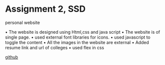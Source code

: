 # Assignment 2, SSD

personal website

• The website is designed using Html,css and java script
• The website is of single page.
• used external font libraries for icons.
• used javascript to toggle the content
• All the images in the website are external
• Added resume link and url of colleges
• used flex in css

[github](https://ravi-teja-reddy.github.io/)





